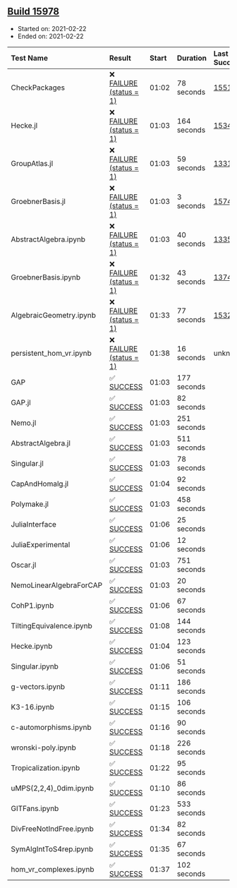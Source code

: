 ## [Build 15978](https://oscarci.mathematik.uni-kl.de/job/oscar/15978/)

* Started on: 2021-02-22
* Ended on: 2021-02-22

| Test Name    | Result | Start | Duration | Last Success | First Failure |
|:-------------|:-------|:------|:---------|:-------------|:--------------|
| CheckPackages | ❌ [FAILURE (status = 1)](https://oscarci.mathematik.uni-kl.de/job/oscar/15978/artifact/logs/build-15978/CheckPackages.log) | 01:02 | 78 seconds | [15514](https://oscarci.mathematik.uni-kl.de/job/oscar/15514/) | [15515](https://oscarci.mathematik.uni-kl.de/job/oscar/15515/) |
| Hecke.jl | ❌ [FAILURE (status = 1)](https://oscarci.mathematik.uni-kl.de/job/oscar/15978/artifact/logs/build-15978/Hecke.jl.log) | 01:03 | 164 seconds | [15344](https://oscarci.mathematik.uni-kl.de/job/oscar/15344/) | [15348](https://oscarci.mathematik.uni-kl.de/job/oscar/15348/) |
| GroupAtlas.jl | ❌ [FAILURE (status = 1)](https://oscarci.mathematik.uni-kl.de/job/oscar/15978/artifact/logs/build-15978/GroupAtlas.jl.log) | 01:03 | 59 seconds | [13311](https://oscarci.mathematik.uni-kl.de/job/oscar/13311/) | [13312](https://oscarci.mathematik.uni-kl.de/job/oscar/13312/) |
| GroebnerBasis.jl | ❌ [FAILURE (status = 1)](https://oscarci.mathematik.uni-kl.de/job/oscar/15978/artifact/logs/build-15978/GroebnerBasis.jl.log) | 01:03 | 3 seconds | [15745](https://oscarci.mathematik.uni-kl.de/job/oscar/15745/) | [15746](https://oscarci.mathematik.uni-kl.de/job/oscar/15746/) |
| AbstractAlgebra.ipynb | ❌ [FAILURE (status = 1)](https://oscarci.mathematik.uni-kl.de/job/oscar/15978/artifact/logs/build-15978/AbstractAlgebra.ipynb.log) | 01:03 | 40 seconds | [13355](https://oscarci.mathematik.uni-kl.de/job/oscar/13355/) | [13356](https://oscarci.mathematik.uni-kl.de/job/oscar/13356/) |
| GroebnerBasis.ipynb | ❌ [FAILURE (status = 1)](https://oscarci.mathematik.uni-kl.de/job/oscar/15978/artifact/logs/build-15978/GroebnerBasis.ipynb.log) | 01:32 | 43 seconds | [13748](https://oscarci.mathematik.uni-kl.de/job/oscar/13748/) | [13749](https://oscarci.mathematik.uni-kl.de/job/oscar/13749/) |
| AlgebraicGeometry.ipynb | ❌ [FAILURE (status = 1)](https://oscarci.mathematik.uni-kl.de/job/oscar/15978/artifact/logs/build-15978/AlgebraicGeometry.ipynb.log) | 01:33 | 77 seconds | [15322](https://oscarci.mathematik.uni-kl.de/job/oscar/15322/) | [15323](https://oscarci.mathematik.uni-kl.de/job/oscar/15323/) |
| persistent_hom_vr.ipynb | ❌ [FAILURE (status = 1)](https://oscarci.mathematik.uni-kl.de/job/oscar/15978/artifact/logs/build-15978/persistent_hom_vr.ipynb.log) | 01:38 | 16 seconds | unknown | unknown |
| GAP | ✅ [SUCCESS](https://oscarci.mathematik.uni-kl.de/job/oscar/15978/artifact/logs/build-15978/GAP.log) | 01:03 | 177 seconds |  |  |
| GAP.jl | ✅ [SUCCESS](https://oscarci.mathematik.uni-kl.de/job/oscar/15978/artifact/logs/build-15978/GAP.jl.log) | 01:03 | 82 seconds |  |  |
| Nemo.jl | ✅ [SUCCESS](https://oscarci.mathematik.uni-kl.de/job/oscar/15978/artifact/logs/build-15978/Nemo.jl.log) | 01:03 | 251 seconds |  |  |
| AbstractAlgebra.jl | ✅ [SUCCESS](https://oscarci.mathematik.uni-kl.de/job/oscar/15978/artifact/logs/build-15978/AbstractAlgebra.jl.log) | 01:03 | 511 seconds |  |  |
| Singular.jl | ✅ [SUCCESS](https://oscarci.mathematik.uni-kl.de/job/oscar/15978/artifact/logs/build-15978/Singular.jl.log) | 01:03 | 78 seconds |  |  |
| CapAndHomalg.jl | ✅ [SUCCESS](https://oscarci.mathematik.uni-kl.de/job/oscar/15978/artifact/logs/build-15978/CapAndHomalg.jl.log) | 01:04 | 92 seconds |  |  |
| Polymake.jl | ✅ [SUCCESS](https://oscarci.mathematik.uni-kl.de/job/oscar/15978/artifact/logs/build-15978/Polymake.jl.log) | 01:03 | 458 seconds |  |  |
| JuliaInterface | ✅ [SUCCESS](https://oscarci.mathematik.uni-kl.de/job/oscar/15978/artifact/logs/build-15978/JuliaInterface.log) | 01:06 | 25 seconds |  |  |
| JuliaExperimental | ✅ [SUCCESS](https://oscarci.mathematik.uni-kl.de/job/oscar/15978/artifact/logs/build-15978/JuliaExperimental.log) | 01:06 | 12 seconds |  |  |
| Oscar.jl | ✅ [SUCCESS](https://oscarci.mathematik.uni-kl.de/job/oscar/15978/artifact/logs/build-15978/Oscar.jl.log) | 01:03 | 751 seconds |  |  |
| NemoLinearAlgebraForCAP | ✅ [SUCCESS](https://oscarci.mathematik.uni-kl.de/job/oscar/15978/artifact/logs/build-15978/NemoLinearAlgebraForCAP.log) | 01:03 | 20 seconds |  |  |
| CohP1.ipynb | ✅ [SUCCESS](https://oscarci.mathematik.uni-kl.de/job/oscar/15978/artifact/logs/build-15978/CohP1.ipynb.log) | 01:06 | 67 seconds |  |  |
| TiltingEquivalence.ipynb | ✅ [SUCCESS](https://oscarci.mathematik.uni-kl.de/job/oscar/15978/artifact/logs/build-15978/TiltingEquivalence.ipynb.log) | 01:08 | 144 seconds |  |  |
| Hecke.ipynb | ✅ [SUCCESS](https://oscarci.mathematik.uni-kl.de/job/oscar/15978/artifact/logs/build-15978/Hecke.ipynb.log) | 01:04 | 123 seconds |  |  |
| Singular.ipynb | ✅ [SUCCESS](https://oscarci.mathematik.uni-kl.de/job/oscar/15978/artifact/logs/build-15978/Singular.ipynb.log) | 01:06 | 51 seconds |  |  |
| g-vectors.ipynb | ✅ [SUCCESS](https://oscarci.mathematik.uni-kl.de/job/oscar/15978/artifact/logs/build-15978/g-vectors.ipynb.log) | 01:11 | 186 seconds |  |  |
| K3-16.ipynb | ✅ [SUCCESS](https://oscarci.mathematik.uni-kl.de/job/oscar/15978/artifact/logs/build-15978/K3-16.ipynb.log) | 01:15 | 106 seconds |  |  |
| c-automorphisms.ipynb | ✅ [SUCCESS](https://oscarci.mathematik.uni-kl.de/job/oscar/15978/artifact/logs/build-15978/c-automorphisms.ipynb.log) | 01:16 | 90 seconds |  |  |
| wronski-poly.ipynb | ✅ [SUCCESS](https://oscarci.mathematik.uni-kl.de/job/oscar/15978/artifact/logs/build-15978/wronski-poly.ipynb.log) | 01:18 | 226 seconds |  |  |
| Tropicalization.ipynb | ✅ [SUCCESS](https://oscarci.mathematik.uni-kl.de/job/oscar/15978/artifact/logs/build-15978/Tropicalization.ipynb.log) | 01:22 | 95 seconds |  |  |
| uMPS(2,2,4)_0dim.ipynb | ✅ [SUCCESS](https://oscarci.mathematik.uni-kl.de/job/oscar/15978/artifact/logs/build-15978/uMPS-2-2-4-_0dim.ipynb.log) | 01:10 | 86 seconds |  |  |
| GITFans.ipynb | ✅ [SUCCESS](https://oscarci.mathematik.uni-kl.de/job/oscar/15978/artifact/logs/build-15978/GITFans.ipynb.log) | 01:23 | 533 seconds |  |  |
| DivFreeNotIndFree.ipynb | ✅ [SUCCESS](https://oscarci.mathematik.uni-kl.de/job/oscar/15978/artifact/logs/build-15978/DivFreeNotIndFree.ipynb.log) | 01:34 | 82 seconds |  |  |
| SymAlgIntToS4rep.ipynb | ✅ [SUCCESS](https://oscarci.mathematik.uni-kl.de/job/oscar/15978/artifact/logs/build-15978/SymAlgIntToS4rep.ipynb.log) | 01:35 | 67 seconds |  |  |
| hom_vr_complexes.ipynb | ✅ [SUCCESS](https://oscarci.mathematik.uni-kl.de/job/oscar/15978/artifact/logs/build-15978/hom_vr_complexes.ipynb.log) | 01:37 | 102 seconds |  |  |
